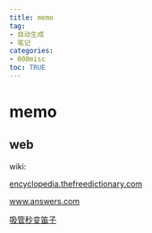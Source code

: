 ```yaml
---
title: memo
tag: 
- 自动生成
- 笔记
categories:
- 000misc
toc: TRUE
---
```

<h1 id="memo">memo</h1>
<h2 id="web">web</h2>
<p>wiki:</p>
<p><a href="http://encyclopedia.thefreedictionary.com/">encyclopedia.thefreedictionary.com</a></p>
<p><a href="https://www.answers.com/">www.answers.com</a></p>
<p><a href="https://www.sohu.com/a/230583209_614840">吸管秒变笛子</a></p>
